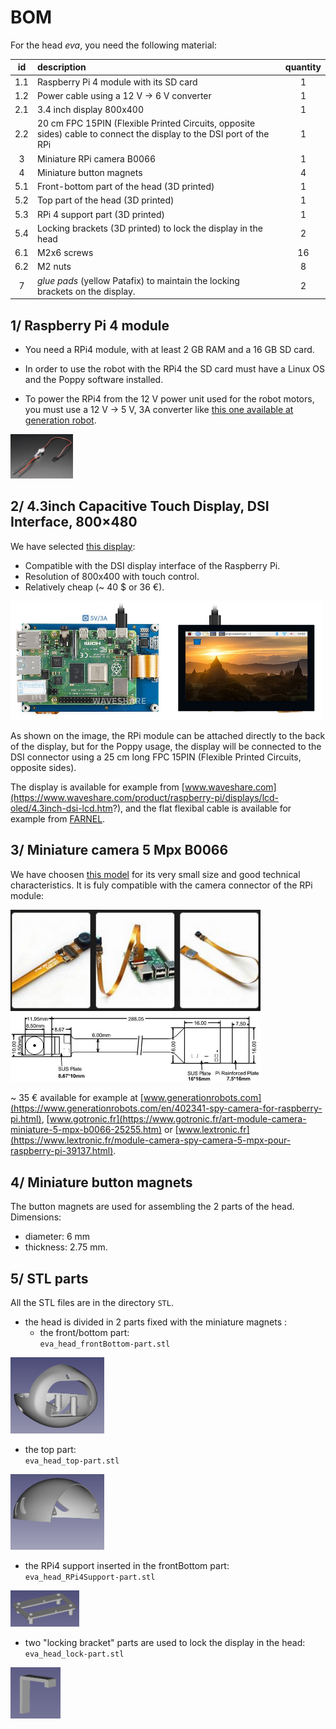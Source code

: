# BOM

For the head _eva_, you need the following material:

|  id   | description                                                                                                         | quantity |
| :---: | :------------------------------------------------------------------------------------------------------------------ | :------: |
|  1.1  | Raspberry Pi 4 module with its SD card                                                                              |    1     |
|  1.2  | Power cable  using  a 12 V -> 6 V converter                                                                         |    1     |
|  2.1  | 3.4 inch display 800x400                                                                                            |    1     |
|  2.2  | 20 cm FPC 15PIN (Flexible Printed Circuits, opposite sides) cable to connect the display to the DSI port of the RPi |    1     |
|   3   | Miniature RPi camera B0066                                                                                          |    1     |
|   4   | Miniature button magnets                                                                                            |    4     |
|  5.1  | Front-bottom part of the head (3D printed)                                                                          |    1     |
|  5.2  | Top part of the head (3D printed)                                                                                   |    1     |
|  5.3  | RPi 4 support part (3D printed)                                                                                     |    1     |
|  5.4  | Locking brackets (3D printed) to lock the display in the head                                                       |    2     |
|  6.1  | M2x6 screws                                                                                                         |    16    |
|  6.2  | M2 nuts                                                                                                             |    8     |
|   7   | _glue pads_ (yellow Patafix) to maintain the locking brackets on the display.                                       |    2     |

## 1/ Raspberry Pi 4 module

- You need a RPi4 module, with at least 2 GB RAM and a 16 GB SD card.

- In order to use the robot with the RPi4 the SD card must have a Linux OS and the Poppy software installed.

- To power the RPi4 from the 12 V power unit used for the robot motors, you must use a 12 V -> 5 V, 3A  converter like [this one available at generation robot](https://www.generationrobots.com/fr/402297-convertisseur-abaisseur-de-type-buck-ubec-dcdc-5v-3a-output.html).<br>
<img src="img/12_to_5_converter.png" width="100" />

## 2/ 4.3inch Capacitive Touch Display, DSI Interface, 800×480

We have selected [this display](https://www.waveshare.com/product/raspberry-pi/displays/lcd-oled/4.3inch-dsi-lcd.htm?):

- Compatible with the DSI display interface of the Raspberry Pi.
- Resolution of 800x400 with touch control.
- Relatively cheap (~ 40 $ or 36 €).

<img src="img/display.png" width="500" />

As shown on the image, the RPi module can be attached directly to the back of the display, but for the Poppy usage, the display will be connected to the DSI connector using a 25 cm long FPC 15PIN (Flexible Printed Circuits, opposite sides).

The display is available for example from [www.waveshare.com](https://www.waveshare.com/product/raspberry-pi/displays/lcd-oled/4.3inch-dsi-lcd.htm?), and the flat flexibal cable is available for example from [FARNEL](https://www.newark.com/multicomp-pro/mp-ffca10152003b/cable-assy-ffc-ffc-15-core-200mm/dp/67AH2982?ost=3385343).

## 3/ Miniature camera 5 Mpx B0066

We have choosen [this model](https://www.arducam.com/spy-camera-raspberry-pi/) for its very small size and good technical characteristics. It is fuly compatible with the camera connector of the RPi module:

<img src="img/camera_miniature_3.png" width="400" />

<img src="img/camera_miniature_1.png" width="400" />

~ 35 € available for example at [www.generationrobots.com](https://www.generationrobots.com/en/402341-spy-camera-for-raspberry-pi.html), 
[www.gotronic.fr](https://www.gotronic.fr/art-module-camera-miniature-5-mpx-b0066-25255.htm) or [www.lextronic.fr](https://www.lextronic.fr/module-camera-spy-camera-5-mpx-pour-raspberry-pi-39137.html).

## 4/ Miniature button magnets

The button magnets are used for assembling the 2 parts of the head.
Dimensions:

- diameter: 6 mm
- thickness: 2.75 mm.

## 5/ STL parts

All the STL files are in the directory `STL`.

- the head is divided in 2 parts fixed with the miniature magnets :
  - the front/bottom part:<br>
`eva_head_frontBottom-part.stl`<br>
<img src="img/eva_head_frontBottom-part.png" width="150" />
  
  - the top part:<br>
`eva_head_top-part.stl`<br>
<img src="img/eva_head_top-part.png" width="150" />

- the RPi4 support inserted in the frontBottom part:<br>
`eva_head_RPi4Support-part.stl`<br>
<img src="img/eva_head_RPi4Support-part.png" width="110" />
  
- two "locking bracket" parts are used to lock the display in the head:<br>
`eva_head_lock-part.stl`<br>
<img src="img/eva_head_lock-part.png" width="80" />
